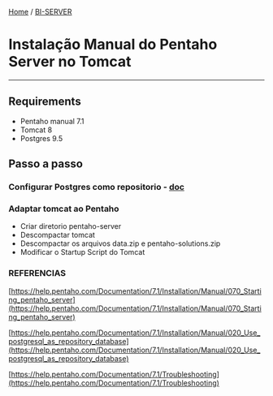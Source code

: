 [Home](index) / [BI-SERVER](biserver)
# Instalação Manual do Pentaho Server no Tomcat
___

## Requirements 
 - Pentaho manual 7.1
 - Tomcat 8
 - Postgres 9.5
 
 ## Passo a passo 
 
 ### Configurar Postgres como repositorio - [doc](https://help.pentaho.com/Documentation/7.1/Installation/Manual/020_Use_postgresql_as_repository_database)
 
 ### Adaptar tomcat ao Pentaho
 - Criar diretorio pentaho-server
 - Descompactar tomcat
 - Descompactar os arquivos data.zip e pentaho-solutions.zip
 - Modificar o Startup Script do Tomcat
 
 
 
 ### REFERENCIAS 
 [https://help.pentaho.com/Documentation/7.1/Installation/Manual/070_Starting_pentaho_server](https://help.pentaho.com/Documentation/7.1/Installation/Manual/070_Starting_pentaho_server)
 
 [https://help.pentaho.com/Documentation/7.1/Installation/Manual/020_Use_postgresql_as_repository_database](https://help.pentaho.com/Documentation/7.1/Installation/Manual/020_Use_postgresql_as_repository_database)
 
 [https://help.pentaho.com/Documentation/7.1/Troubleshooting](https://help.pentaho.com/Documentation/7.1/Troubleshooting)
